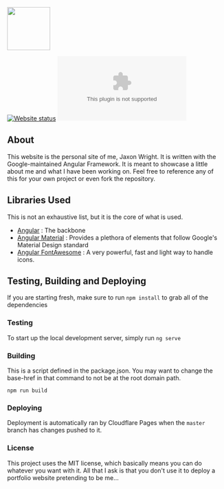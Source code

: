 <img src="https://www.jaxonwright.com/assets/img/branding/dark.png" width="100px"/>

[![Website status](https://img.shields.io/website-up-down-green-red/http/jaxonwright.com.svg?style=flat-square)](https://jaxonwright.com)
[![GitHub license](https://img.shields.io/github/license/JaxonWright/jaxonwright.com?style=flat-square)](https://github.com/JaxonWright/jaxonwright.com/blob/master/LICENSE)

## About
This website is the personal site of me, Jaxon Wright. It is written with the Google-maintained Angular Framework. It is meant to showcase a little about me and what I have been working on. Feel free to reference any of this for your own project or even fork the repository.

## Libraries Used
This is not an exhaustive list, but it is the core of what is used.
- [Angular](https://github.com/angular/angular) : The backbone
- [Angular Material](https://github.com/angular/material2) : Provides a plethora of elements that follow Google's Material Design standard
- [Angular FontAwesome](https://fontawesome.com/) : A very powerful, fast and light way to handle icons.

## Testing, Building and Deploying
If you are starting fresh, make sure to run `npm install` to grab all of the dependencies

### Testing
To start up the local development server, simply run `ng serve`

### Building
This is a script defined in the package.json. You may want to change the base-href in that command to not be at the root domain path.

`npm run build`


### Deploying
Deployment is automatically ran by Cloudflare Pages when the `master` branch has changes pushed to it.


### License
This project uses the MIT license, which basically means you can do whatever you want with it. All that I ask is that you don't use it to deploy a portfolio website pretending to be me...
